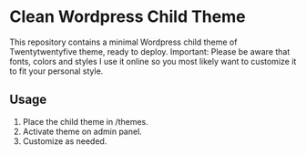 # Clean Wordpress Child Theme

This repository contains a minimal Wordpress child theme of Twentytwentyfive theme, ready to deploy. Important: Please be aware that fonts, colors and styles I use it online so you most likely want to customize it to fit your personal style.

## Usage

1. Place the child theme in /themes.
2. Activate theme on admin panel.
3. Customize as needed.
